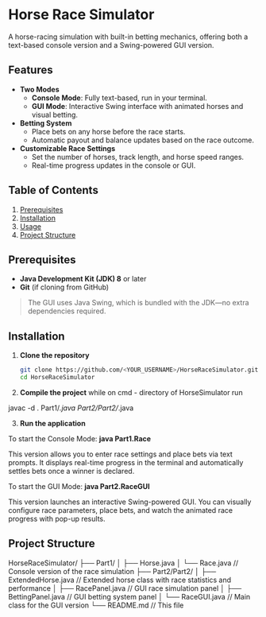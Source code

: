 # Horse Race Simulator

A horse-racing simulation with built-in betting mechanics, offering both a text-based console version and a Swing-powered GUI version.

## Features
- **Two Modes**  
  - **Console Mode**: Fully text-based, run in your terminal.  
  - **GUI Mode**: Interactive Swing interface with animated horses and visual betting.
- **Betting System**  
  - Place bets on any horse before the race starts.  
  - Automatic payout and balance updates based on the race outcome.
- **Customizable Race Settings**  
  - Set the number of horses, track length, and horse speed ranges.  
  - Real-time progress updates in the console or GUI.

## Table of Contents
1. [Prerequisites](#prerequisites)  
2. [Installation](#installation)  
3. [Usage](#usage)  
4. [Project Structure](#project-structure)

## Prerequisites
- **Java Development Kit (JDK) 8** or later  
- **Git** (if cloning from GitHub)

> The GUI uses Java Swing, which is bundled with the JDK—no extra dependencies required.

## Installation

1. **Clone the repository**
   ```bash
   git clone https://github.com/<YOUR_USERNAME>/HorseRaceSimulator.git
   cd HorseRaceSimulator
   
2. **Compile the project**
while on cmd - directory of HorseSimulator run

javac -d . Part1/*.java Part2/Part2/*.java

3. **Run the application**

To start the Console Mode:
    **java Part1.Race**

This version allows you to enter race settings and place bets via text prompts.
It displays real-time progress in the terminal and automatically settles bets once a winner is declared.

To start the GUI Mode:
    **java Part2.RaceGUI**
    
This version launches an interactive Swing-powered GUI.
You can visually configure race parameters, place bets, and watch the animated race progress with pop-up results.


## Project Structure
HorseRaceSimulator/
├── Part1/
│   ├── Horse.java
│   └── Race.java           // Console version of the race simulation
├── Part2/Part2/
│   ├── ExtendedHorse.java  // Extended horse class with race statistics and performance
│   ├── RacePanel.java      // GUI race simulation panel
│   ├── BettingPanel.java   // GUI betting system panel
│   └── RaceGUI.java        // Main class for the GUI version
└── README.md               // This file
